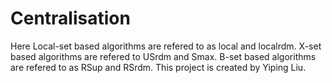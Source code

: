 # Centralisation
Here Local-set based algorithms are refered to as local and localrdm. X-set based algorithms are refered to USrdm and Smax. B-set based algorithms are refered to as RSup and RSrdm. This project is created by Yiping Liu.

